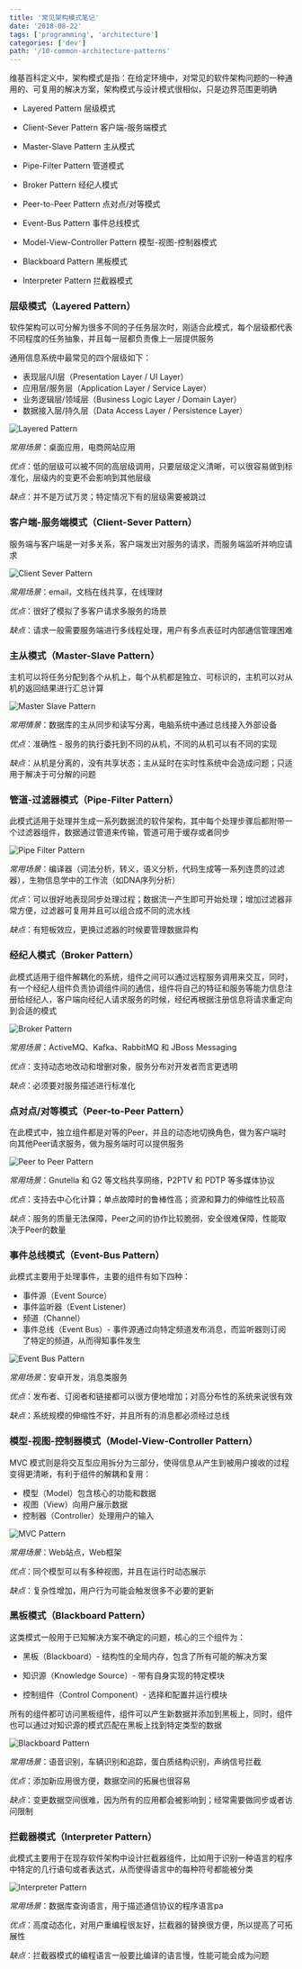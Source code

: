 ```yaml
---
title: '常见架构模式笔记'
date: '2018-08-22'
tags: ['programming', 'architecture']
categories: ['dev']
path: '/10-common-architecture-patterns'
---
```


维基百科定义中，架构模式是指：在给定环境中，对常见的软件架构问题的一种通用的、可复用的解决方案，架构模式与设计模式很相似，只是边界范围更明确

- Layered Pattern 层级模式

- Client-Sever Pattern 客户端-服务端模式
- Master-Slave Pattern 主从模式
- Pipe-Filter Pattern 管道模式
- Broker Pattern 经纪人模式
- Peer-to-Peer Pattern 点对点/对等模式
- Event-Bus Pattern 事件总线模式
- Model-View-Controller Pattern 模型-视图-控制器模式
- Blackboard Pattern 黑板模式
- Interpreter Pattern 拦截器模式

### 层级模式（Layered Pattern）

软件架构可以可分解为很多不同的子任务层次时，刚适合此模式，每个层级都代表不同程度的任务抽象，并且每一层都负责像上一层提供服务

通用信息系统中最常见的四个层级如下：

- 表现层/UI层（Presentation Layer / UI Layer）
- 应用层/服务层（Application Layer / Service Layer）
- 业务逻辑层/领域层（Business Logic Layer / Domain Layer）
- 数据接入层/持久层（Data Access Layer / Persistence Layer）

![Layered Pattern](./images/arch-pattern-1.png)

*常用场景*：桌面应用，电商网站应用

*优点*：低的层级可以被不同的高层级调用，只要层级定义清晰，可以很容易做到标准化，层级内的变更不会影响到其他层级

*缺点*：并不是万试万灵；特定情况下有的层级需要被跳过

### 客户端-服务端模式（Client-Sever Pattern）

服务端与客户端是一对多关系，客户端发出对服务的请求，而服务端监听并响应请求

![Client Sever Pattern](./images/arch-pattern-2.png)

*常用场景*：email，文档在线共享，在线理财

*优点*：很好了模拟了多客户请求多服务的场景

*缺点*：请求一般需要服务端进行多线程处理，用户有多点表征时内部通信管理困难

### 主从模式（Master-Slave Pattern）

主机可以将任务分配到各个从机上，每个从机都是独立、可标识的，主机可以对从机的返回结果进行汇总计算

![Master Slave Pattern](./images/arch-pattern-3.png)

*常用情景*：数据库的主从同步和读写分离，电脑系统中通过总线接入外部设备

*优点*：准确性 - 服务的执行委托到不同的从机，不同的从机可以有不同的实现

*缺点*：从机是分离的，没有共享状态；主从延时在实时性系统中会造成问题；只适用于解决于可分解的问题

### 管道-过滤器模式（Pipe-Filter Pattern）

此模式适用于处理并生成一系列数据流的软件架构，其中每个处理步骤后都附带一个过滤器组件，数据通过管道来传输，管道可用于缓存或者同步

![Pipe Filter Pattern](./images/arch-pattern-4.png)

*常用场景*：编译器（词法分析，转义，语义分析，代码生成等一系列连贯的过滤器），生物信息学中的工作流（如DNA序列分析）

*优点*：可以很好地表现同步处理过程；数据流一产生即可开始处理；增加过滤器非常方便，过滤器可复用并且可以组合成不同的流水线

*缺点*：有短板效应，更换过滤器的时候要管理数据异构


### 经纪人模式（Broker Pattern）
此模式适用于组件解耦化的系统，组件之间可以通过远程服务调用来交互，同时，有一个经纪人组件负责协调组件间的通信，组件将自己的特征和服务等能力信息注册给经纪人，客户端向经纪人请求服务的时候，经纪再根据注册信息将请求重定向到合适的模式

![Broker Pattern](./images/arch-pattern-5.png)

*常用场景*：ActiveMQ、Kafka、RabbitMQ 和 JBoss Messaging

*优点*：支持动态地改动和增删对象，服务分布对开发者而言更透明

*缺点*：必须要对服务描述进行标准化

### 点对点/对等模式（Peer-to-Peer Pattern）
在此模式中，独立组件都是对等的Peer，并且的动态地切换角色，做为客户端时向其他Peer请求服务，做为服务端时可以提供服务

![Peer to Peer Pattern](./images/arch-pattern-6.png)

*常用场景*：Gnutella 和 G2 等文档共享网络，P2PTV 和 PDTP 等多媒体协议

*优点*：支持去中心化计算；单点故障时的鲁棒性高；资源和算力的伸缩性比较高

*缺点*：服务的质量无法保障，Peer之间的协作比较脆弱，安全很难保障，性能取决于Peer的数量

### 事件总线模式（Event-Bus Pattern）
此模式主要用于处理事件，主要的组件有如下四种：

- 事件源（Event Source）
- 事件监听器（Event Listener）
- 频道（Channel）
- 事件总线（Event Bus）- 事件源通过向特定频道发布消息，而监听器则订阅了特定的频道，从而得知事件发生

![Event Bus Pattern](./images/arch-pattern-7.png)

*常用场景*：安卓开发，消息类服务

*优点*：发布者、订阅者和链接都可以很方便地增加；对高分布性的系统来说很有效

*缺点*：系统规模的伸缩性不好，并且所有的消息都必须经过总线


### 模型-视图-控制器模式（Model-View-Controller Pattern）
MVC 模式则是将交互型应用拆分为三部分，使得信息从产生到被用户接收的过程变得更清晰，有利于组件的解耦和复用：

- 模型（Model）包含核心的功能和数据
- 视图（View）向用户展示数据
- 控制器（Controller）处理用户的输入

![MVC Pattern](./images/arch-pattern-8.png)

*常用场景*：Web站点，Web框架

*优点*：同个模型可以有多种视图，并且在运行时动态展示

*缺点*：复杂性增加，用户行为可能会触发很多不必要的更新

### 黑板模式（Blackboard Pattern）
这类模式一般用于已知解决方案不确定的问题，核心的三个组件为：

- 黑板（Blackboard）- 结构性的全局内存，包含了所有可能的解决方案

- 知识源（Knowledge Source）- 带有自身实现的特定模块

- 控制组件（Control Component）- 选择和配置并运行模块

所有的组件都可访问黑板组件，组件可以产生新数据并添加到黑板上，同时，组件也可以通过对知识源的模式匹配在黑板上找到特定类型的数据

![Blackboard Pattern](./images/arch-pattern-9.png)

*常用场景*：语音识别，车辆识别和追踪，蛋白质结构识别，声纳信号拦截

*优点*：添加新应用很方便，数据空间的拓展也很容易

*缺点*：变更数据空间很难，因为所有的应用都会被影响到；经常需要做同步或者访问限制


### 拦截器模式（Interpreter Pattern）
此模式主要用于在现存软件架构中设计拦截器组件，比如用于识别一种语言的程序中特定的几行语句或者表达式，从而使得语言中的每种符号都能被分类

![Interpreter Pattern](./images/arch-pattern-10.png)

*常用场景*：数据库查询语言，用于描述通信协议的程序语言pa

*优点*：高度动态化，对用户重编程很友好，拦截器的替换很方便，所以提高了可拓展性

*缺点*：拦截器模式的编程语言一般要比编译的语言慢，性能可能会成为问题